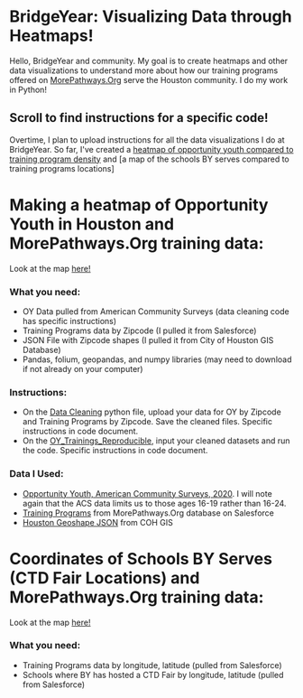 # BridgeYear: Visualizing Data through Heatmaps!
Hello, BridgeYear and community. My goal is to create heatmaps and other data visualizations to understand more about how our training programs offered on [MorePathways.Org](https://www.morepathways.org) serve the Houston community. I do my work in Python!

## Scroll to find instructions for a specific code!
Overtime, I plan to upload instructions for all the data visualizations I do at BridgeYear. So far, I've created a [heatmap of opportunity youth compared to training program density](https://github.com/sejal234/heatmaps_by#making-a-heatmap-of-opportunity-youth-in-houston-and-morepathwaysorg-training-data) and [a map of the schools BY serves compared to training programs locations]

# Making a heatmap of Opportunity Youth in Houston and MorePathways.Org training data:
Look at the map [here!](https://sites.google.com/view/chloropleth/opportunity-youth)

### What you need:
- OY Data pulled from American Community Surveys (data cleaning code has specific instructions)
- Training Programs data by Zipcode (I pulled it from Salesforce)
- JSON File with Zipcode shapes (I pulled it from City of Houston GIS Database)
- Pandas, folium, geopandas, and numpy libraries (may need to download if not already on your computer)

### Instructions:
- On the [Data Cleaning](https://github.com/sejal234/heatmaps_by/blob/main/DataCleaning_BY.ipynb) python file, upload your data for OY by Zipcode and Training Programs by Zipcode. Save the cleaned files. Specific instructions in code document.
- On the [OY_Trainings_Reproducible](https://github.com/sejal234/heatmaps_by/blob/main/OY_Trainings_Reproducible_Heatmap.ipynb), input your cleaned datasets and run the code. Specific instructions in code document.

### Data I Used:
- [Opportunity Youth, American Community Surveys, 2020](https://raw.githubusercontent.com/sejal234/heatmaps_by/main/oy_zip_texas.csv). I will note again that the ACS data limits us to those ages 16-19 rather than 16-24.
- [Training Programs](https://raw.githubusercontent.com/sejal234/heatmaps_by/main/trainings_zips.csv) from MorePathways.Org database on Salesforce
- [Houston Geoshape JSON](https://raw.githubusercontent.com/sejal234/heatmaps_by/main/Zip_Codes.geojson) from COH GIS

# Coordinates of Schools BY Serves (CTD Fair Locations) and MorePathways.Org training data:
Look at the map [here!](https://sites.google.com/view/chloropleth/schools-we-serve)

### What you need:
- Training Programs data by longitude, latitude (pulled from Salesforce)
- Schools where BY has hosted a CTD Fair by longitude, latitude (pulled from Salesforce)
